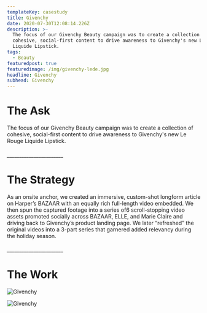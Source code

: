 ```yaml
---
templateKey: casestudy
title: Givenchy
date: 2020-07-30T12:08:14.226Z
description: >-
  The focus of our Givenchy Beauty campaign was to create a collection of
  cohesive, social-first content to drive awareness to Givenchy's new Le Rouge
  Liquide Lipstick. 
tags:
  - Beauty
featuredpost: true
featuredimage: /img/givenchy-lede.jpg
headline: Givenchy
subhead: Givenchy
---
```

# **The Ask**

The focus of our Givenchy Beauty campaign was to create a collection of cohesive, social-first content to drive awareness to Givenchy's new Le Rouge Liquide Lipstick.

###### \_\_\_\_\_\_\_\_\_\_\_\_\_\_\_\_\_\_\_\_\_\__

# **The Strategy**

As an onsite anchor, we created an immersive, custom-shot longform article on Harper’s BAZAAR with an equally rich full-length video embedded. We then spun the captured footage into a series of6 scroll-stopping video assets promoted socially across BAZAAR, ELLE, and Marie Claire and driving back to Givenchy’s product landing page. We later “refreshed” the original videos into a 3-part series that garnered added relevancy during the holiday season.

###### \_\_\_\_\_\_\_\_\_\_\_\_\_\_\_\_\_\_\_\_\_\__

# **The Work**

![Givenchy](/img/layer-1.jpg "2")

![Givenchy](/img/layer-0.jpg "3")
